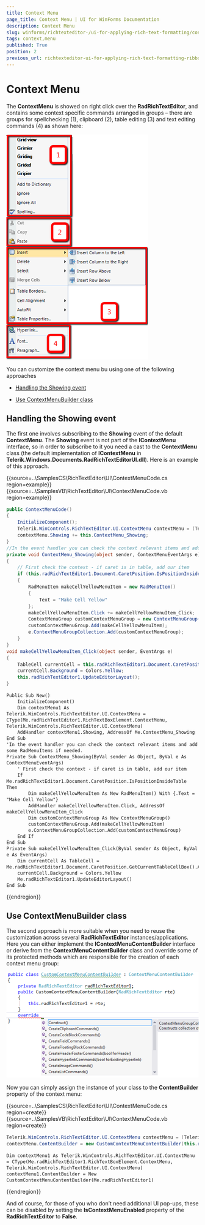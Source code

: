 ```yaml
---
title: Context Menu
page_title: Context Menu | UI for WinForms Documentation
description: Context Menu
slug: winforms/richtexteditor-/ui-for-applying-rich-text-formatting/context-menu
tags: context,menu
published: True
position: 2
previous_url: richtexteditor-ui-for-applying-rich-text-formatting-ribbon-ui-context-menu
---
```


# Context Menu

The __ContextMenu__ is showed on right click over the __RadRichTextEditor__, and contains some context specific commands arranged in groups – there are groups for spellchecking (1), clipboard (2), table editing (3) and text editing commands (4) as shown here:

![richtexteditor-ui-for-applying-rich-text-formatting-ribbon-ui-context-menu 0001](images/richtexteditor-ui-for-applying-rich-text-formatting-ribbon-ui-context-menu0001.png)

You can customize the context menu bu using one of the following approaches
      
* [Handling the Showing event](#handling-the-showing-event)

* [Use ContextMenuBuilder class](#use-contextmenubuilder-class)

## Handling the Showing event

The first one involves subscribing to the __Showing__ event of the default __ContextMenu__.  The __Showing__ event is not part of the __IContextMenu__ interface, so in order to subscribe to it you need a cast to the __ContextMenu__ class (the default implementation of __IContextMenu__ in __Telerik.Windows.Documents.RadRichTextEditorUI.dll__). Here is an example of this approach.

{{source=..\SamplesCS\RichTextEditor\UI\ContextMenuCode.cs region=example}} 
{{source=..\SamplesVB\RichTextEditor\UI\ContextMenuCode.vb region=example}} 

````C#
public ContextMenuCode()
{
    InitializeComponent();
    Telerik.WinControls.RichTextEditor.UI.ContextMenu contextMenu = (Telerik.WinControls.RichTextEditor.UI.ContextMenu)this.radRichTextEditor1.RichTextBoxElement.ContextMenu;
    contextMenu.Showing += this.ContextMenu_Showing;
}
//In the event handler you can check the context relevant items and add some RadMenuItems if needed.
private void ContextMenu_Showing(object sender, ContextMenuEventArgs e)
{
    // First check the context - if caret is in table, add our item
    if (this.radRichTextEditor1.Document.CaretPosition.IsPositionInsideTable)
    {
        RadMenuItem makeCellYellowMenuItem = new RadMenuItem()
        {
            Text = "Make Cell Yellow"
        };
        makeCellYellowMenuItem.Click += makeCellYellowMenuItem_Click;
        ContextMenuGroup customContextMenuGroup = new ContextMenuGroup();
        customContextMenuGroup.Add(makeCellYellowMenuItem);
        e.ContextMenuGroupCollection.Add(customContextMenuGroup);
    }
}
void makeCellYellowMenuItem_Click(object sender, EventArgs e)
{
    TableCell currentCell = this.radRichTextEditor1.Document.CaretPosition.GetCurrentTableCellBox().AssociatedTableCell;
    currentCell.Background = Colors.Yellow;
    this.radRichTextEditor1.UpdateEditorLayout();
}

````
````VB.NET
Public Sub New()
    InitializeComponent()
    Dim contextMenu1 As Telerik.WinControls.RichTextEditor.UI.ContextMenu = CType(Me.radRichTextEditor1.RichTextBoxElement.ContextMenu, Telerik.WinControls.RichTextEditor.UI.ContextMenu)
    AddHandler contextMenu1.Showing, AddressOf Me.ContextMenu_Showing
End Sub
'In the event handler you can check the context relevant items and add some RadMenuItems if needed.
Private Sub ContextMenu_Showing(ByVal sender As Object, ByVal e As ContextMenuEventArgs)
    ' First check the context - if caret is in table, add our item
    If Me.radRichTextEditor1.Document.CaretPosition.IsPositionInsideTable Then
        Dim makeCellYellowMenuItem As New RadMenuItem() With {.Text = "Make Cell Yellow"}
        AddHandler makeCellYellowMenuItem.Click, AddressOf makeCellYellowMenuItem_Click
        Dim customContextMenuGroup As New ContextMenuGroup()
        customContextMenuGroup.Add(makeCellYellowMenuItem)
        e.ContextMenuGroupCollection.Add(customContextMenuGroup)
    End If
End Sub
Private Sub makeCellYellowMenuItem_Click(ByVal sender As Object, ByVal e As EventArgs)
    Dim currentCell As TableCell = Me.radRichTextEditor1.Document.CaretPosition.GetCurrentTableCellBox().AssociatedTableCell
    currentCell.Background = Colors.Yellow
    Me.radRichTextEditor1.UpdateEditorLayout()
End Sub

````

{{endregion}} 

## Use ContextMenuBuilder class

The second approach is more suitable when you need to reuse the customization across several __RadRichTextEditor__   instances/applications. Here you can either implement the __IContextMenuContentBuilder__ interface or derive from the __ContextMenuContentBuilder__ class and override some of its protected methods which are responsible for the creation of each context menu group:

![richtexteditor-ui-for-applying-rich-text-formatting-ribbon-ui-context-menu 002](images/richtexteditor-ui-for-applying-rich-text-formatting-ribbon-ui-context-menu002.png)

Now you can simply assign the instance of your class to the __ContentBuilder__ property of the context menu:

{{source=..\SamplesCS\RichTextEditor\UI\ContextMenuCode.cs region=create}} 
{{source=..\SamplesVB\RichTextEditor\UI\ContextMenuCode.vb region=create}} 

````C#
Telerik.WinControls.RichTextEditor.UI.ContextMenu contextMenu = (Telerik.WinControls.RichTextEditor.UI.ContextMenu)this.radRichTextEditor1.RichTextBoxElement.ContextMenu;
contextMenu.ContentBuilder = new CustomContextMenuContentBuilder(this.radRichTextEditor1);

````
````VB.NET
Dim contextMenu1 As Telerik.WinControls.RichTextEditor.UI.ContextMenu = CType(Me.radRichTextEditor1.RichTextBoxElement.ContextMenu, Telerik.WinControls.RichTextEditor.UI.ContextMenu)
contextMenu1.ContentBuilder = New CustomContextMenuContentBuilder(Me.radRichTextEditor1)

````

{{endregion}} 

And of course, for those of you who don’t need additional UI pop-ups, these can be disabled by setting the __IsContextMenuEnabled__ property of the __RadRichTextEditor__ to __False__.